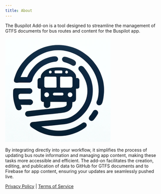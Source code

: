 ```yaml
---
title: About
---
```


The Buspilot Add-on is a tool designed to streamline the management of GTFS documents for bus routes and content for the Buspilot app.

![Buspilot](img/buspilot.png)

By integrating directly into your workflow, it simplifies the process of updating bus route information and managing app content, making these tasks more accessible and efficient. The add-on facilitates the creation, editing, and publication of data to GitHub for GTFS documents and to Firebase for app content, ensuring your updates are seamlessly pushed live.

[Privacy Policy](/privacy) | [Terms of Service](/terms)
